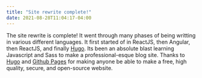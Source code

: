```yaml
---
title: "Site rewrite complete!"
date: 2021-08-28T11:04:17-04:00
---
```


The site rewrite is complete! It went through many phases of being writting in various different languages. It first started of in ReactJS, then Angular, then ReactJS, and finally <a href="gohugo.io">Hugo</a>. Its been an absolute blast learning Javascript and Sass to make a professional-esque blog site. Thanks to <a href="gohugo.io">Hugo</a> and <a href="https://pages.github.com/">Github Pages</a> for making anyone be able to make a free, high quality, secure, and open-source website.
